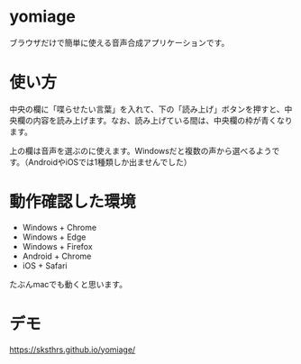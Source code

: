# yomiage
ブラウザだけで簡単に使える音声合成アプリケーションです。

# 使い方
中央の欄に「喋らせたい言葉」を入れて、下の「読み上げ」ボタンを押すと、中央欄の内容を読み上げます。なお、読み上げている間は、中央欄の枠が青くなります。

上の欄は音声を選ぶのに使えます。Windowsだと複数の声から選べるようです。（AndroidやiOSでは1種類しか出ませんでした）

# 動作確認した環境

- Windows + Chrome
- Windows + Edge
- Windows + Firefox
- Android + Chrome
- iOS + Safari

たぶんmacでも動くと思います。

# デモ
https://sksthrs.github.io/yomiage/
